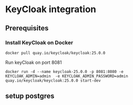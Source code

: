 # KeyCloak integration

## Prerequisites

### Install KeyCloak on Docker

`docker pull quay.io/keycloak/keycloak:25.0.0`

Run keyCloak on port 8081

`docker run -d --name keycloak-25.0.0 -p 8081:8080 -e KEYCLOAK_ADMIN=admin 
-e KEYCLOAK_ADMIN_PASSWORD=admin quay.io/keycloak/keycloak:25.0.0 start-dev`


## setup postgres